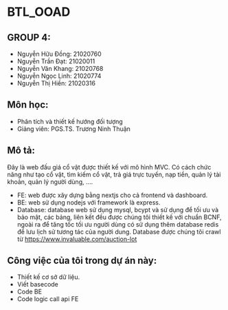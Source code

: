 # BTL_OOAD

## GROUP 4:
- Nguyễn Hữu Đồng: 21020760
- Nguyễn Trần Đạt: 21020011
- Nguyễn Văn Khang: 21020768
- Nguyễn Ngọc Linh: 21020774
- Nguyễn Thị Hiền: 21020316
## Môn học:
- Phân tích và thiết kế hướng đối tượng
- Giảng viên: PGS.TS. Trương Ninh Thuận

## Mô tả:
Đây là web đấu giá cổ vật được thiết kế với mô hình MVC. Có cách chức năng như tạo cổ vật, tìm kiếm cổ vật, trả giá trực tuyến, nạp tiền, quản lý tài khoản, quản lý người dùng, ....
- FE: web được xây dựng bằng nextjs cho cả frontend và dashboard.
- BE: web sử dụng nodejs với framework là express.
- Database: database web sử dụng mysql, bcypt và sử dụng để tối ưu và bảo mật, các bảng, liên kết đều được chúng tôi thiết kế với chuẩn BCNF, ngoài ra để tăng tốc tối ưu người dùng có sử dụng thêm database redis để lưu lịch sử tương tác của người dung. Database được chúng tôi crawl từ https://www.invaluable.com/auction-lot
## Công việc của tôi trong dự án này:
- Thiết kế cơ sở dữ liệu.
- Viết basecode
- Code BE
- Code logic call api FE

